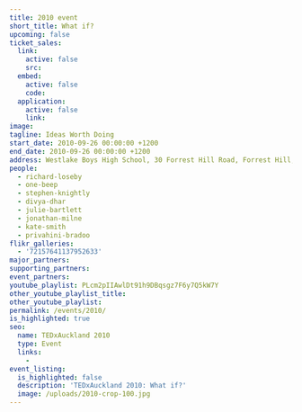 ```yaml
---
title: 2010 event
short_title: What if?
upcoming: false
ticket_sales:
  link:
    active: false
    src:
  embed:
    active: false
    code:
  application:
    active: false
    link:
image:
tagline: Ideas Worth Doing
start_date: 2010-09-26 00:00:00 +1200
end_date: 2010-09-26 00:00:00 +1200
address: Westlake Boys High School, 30 Forrest Hill Road, Forrest Hill, Auckland 0620
people:
  - richard-loseby
  - one-beep
  - stephen-knightly
  - divya-dhar
  - julie-bartlett
  - jonathan-milne
  - kate-smith
  - privahini-bradoo
flikr_galleries:
  - '72157641137952633'
major_partners:
supporting_partners:
event_partners:
youtube_playlist: PLcm2pIIAwlDt91h9DBqsgz7F6y7Q5kW7Y
other_youtube_playlist_title:
other_youtube_playlist:
permalink: /events/2010/
is_highlighted: true
seo:
  name: TEDxAuckland 2010
  type: Event
  links:
    -
event_listing:
  is_highlighted: false
  description: 'TEDxAuckland 2010: What if?'
  image: /uploads/2010-crop-100.jpg
---
```

